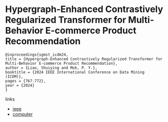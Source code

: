 # Hypergraph-Enhanced Contrastively Regularized Transformer for Multi-Behavior E-commerce Product Recommendation

```
@inproceedings{sgmst_icdm24,
title = {Hypergraph-Enhanced Contrastively Regularized Transformer for Multi-Behavior E-commerce Product Recommendation},
author = {Liao, Shuiying and Mok, P. Y.},
booktitle = {2024 IEEE International Conference on Data Mining (ICDM)},
pages = {767-772},
year = {2024}
}
```

links
- [ieee](https://doi.org/10.1109/ICDM59182.2024.00090)
- [computer](https://doi.ieeecomputersociety.org/10.1109/ICDM59182.2024.00090)

